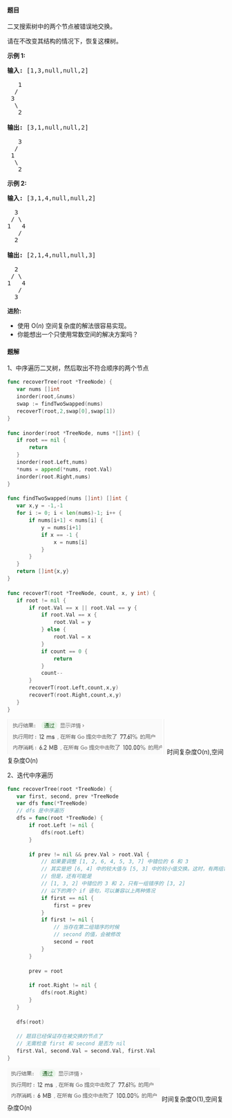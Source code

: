 #### 题目
<p>二叉搜索树中的两个节点被错误地交换。</p>

<p>请在不改变其结构的情况下，恢复这棵树。</p>

<p><strong>示例&nbsp;1:</strong></p>

<pre><strong>输入:</strong> [1,3,null,null,2]

&nbsp;  1
&nbsp; /
&nbsp;3
&nbsp; \
&nbsp;  2

<strong>输出:</strong> [3,1,null,null,2]

&nbsp;  3
&nbsp; /
&nbsp;1
&nbsp; \
&nbsp;  2
</pre>

<p><strong>示例&nbsp;2:</strong></p>

<pre><strong>输入:</strong> [3,1,4,null,null,2]

  3
 / \
1   4
&nbsp;  /
&nbsp; 2

<strong>输出:</strong> [2,1,4,null,null,3]

  2
 / \
1   4
&nbsp;  /
 &nbsp;3</pre>

<p><strong>进阶:</strong></p>

<ul>
	<li>使用 O(<em>n</em>) 空间复杂度的解法很容易实现。</li>
	<li>你能想出一个只使用常数空间的解决方案吗？</li>
</ul>


 #### 题解
 1、中序遍历二叉树，然后取出不符合顺序的两个节点
 ```go
func recoverTree(root *TreeNode) {
	var nums []int
	inorder(root,&nums)
	swap := findTwoSwapped(nums)
	recoverT(root,2,swap[0],swap[1])
}

func inorder(root *TreeNode, nums *[]int) {
	if root == nil {
		return
	}
	inorder(root.Left,nums)
	*nums = append(*nums, root.Val)
	inorder(root.Right,nums)
}

func findTwoSwapped(nums []int) []int {
	var x,y = -1,-1
	for i := 0; i < len(nums)-1; i++ {
		if nums[i+1] < nums[i] {
			y = nums[i+1]
			if x == -1 {
				x = nums[i]
			}
		}
	}
	return []int{x,y}
}

func recoverT(root *TreeNode, count, x, y int) {
	if root != nil {
		if root.Val == x || root.Val == y {
			if root.Val == x {
				root.Val = y
			} else {
				root.Val = x
			}
			if count == 0 {
				return
			}
			count--
		}
		recoverT(root.Left,count,x,y)
		recoverT(root.Right,count,x,y)
	}
}

```
 ![](https://raw.githubusercontent.com/betterfor/cloudImage/master/images/2020-06-08/009901.png)
 时间复杂度O(n),空间复杂度O(n)
 
 2、迭代中序遍历
 ```go
func recoverTree(root *TreeNode) {
	var first, second, prev *TreeNode
	var dfs func(*TreeNode)
	// dfs 是中序遍历
	dfs = func(root *TreeNode) {
		if root.Left != nil {
			dfs(root.Left)
		}

		if prev != nil && prev.Val > root.Val {
			// 如果要调整 [1, 2, 6, 4, 5, 3, 7] 中错位的 6 和 3
			// 其实是把 [6, 4] 中的较大值与 [5, 3] 中的较小值交换。这时，有两组错序。
			// 但是，还有可能是
			// [1, 3, 2] 中错位的 3 和 2，只有一组错序的 [3, 2]
			// 以下的两个 if 语句，可以兼容以上两种情况
			if first == nil {
				first = prev
			}
			if first != nil {
				// 当存在第二组错序的时候
				// second 的值，会被修改
				second = root
			}
		}

		prev = root

		if root.Right != nil {
			dfs(root.Right)
		}
	}

	dfs(root)

	// 题目已经保证存在被交换的节点了
	// 无需检查 first 和 second 是否为 nil
	first.Val, second.Val = second.Val, first.Val
}
```
 ![](https://raw.githubusercontent.com/betterfor/cloudImage/master/images/2020-06-08/009902.png)
 时间复杂度O(1),空间复杂度O(n)